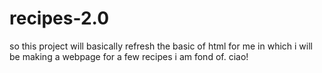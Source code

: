 # recipes-2.0
so this project will basically refresh the basic of html for me in which i will be making a webpage for a few recipes i am fond of. ciao!